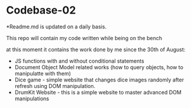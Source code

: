 # Codebase-02

*Readme.md is updated on a daily basis.

This repo will contain my code written while being on the bench

at this moment it contains the work done by me since the 30th of August:
- JS functions with and without conditional statements
- Document Object Model related works (how to query objects, how to manipulatte with them)
- Dice game - simple website that changes dice images randomly after refresh using DOM manipulation.
- DrumKit Website - this is a simple website to master advanced DOM manipulations
